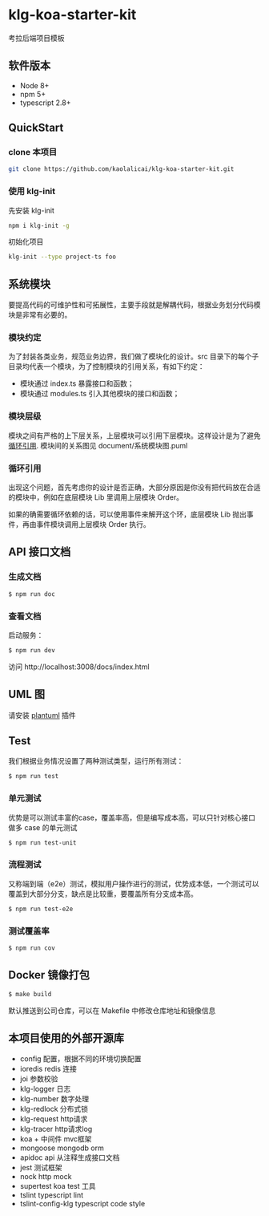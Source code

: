 # klg-koa-starter-kit
考拉后端项目模板

## 软件版本
- Node 8+
- npm 5+
- typescript 2.8+

## QuickStart

### clone 本项目

```bash
git clone https://github.com/kaolalicai/klg-koa-starter-kit.git
```

### 使用 klg-init

先安装 klg-init
```bash
npm i klg-init -g
```

初始化项目

```bash
klg-init --type project-ts foo
```

## 系统模块
要提高代码的可维护性和可拓展性，主要手段就是解耦代码，根据业务划分代码模块是非常有必要的。

### 模块约定
为了封装各类业务，规范业务边界，我们做了模块化的设计。src 目录下的每个子目录均代表一个模块，为了控制模块的引用关系，有如下约定：
- 模块通过 index.ts 暴露接口和函数；
- 模块通过 modules.ts 引入其他模块的接口和函数；


### 模块层级
模块之间有严格的上下层关系，上层模块可以引用下层模块。这样设计是为了避免[循环引用](http://www.ruanyifeng.com/blog/2015/11/circular-dependency.html).
模块间的关系图见 document/系统模块图.puml

### 循环引用
出现这个问题，首先考虑你的设计是否正确，大部分原因是你没有把代码放在合适的模块中，例如在底层模块 Lib 里调用上层模块 Order。

如果的确需要循环依赖的话，可以使用事件来解开这个环，底层模块 Lib 抛出事件，再由事件模块调用上层模块 Order 执行。

## API 接口文档

### 生成文档

```bash
$ npm run doc
```

### 查看文档
启动服务：

```bash
$ npm run dev
```

访问 http://localhost:3008/docs/index.html

## UML 图
请安装 [plantuml](http://plantuml.com/) 插件

## Test
我们根据业务情况设置了两种测试类型，运行所有测试：

```bash
$ npm run test
```

### 单元测试
优势是可以测试丰富的case，覆盖率高，但是编写成本高，可以只针对核心接口做多 case 的单元测试

```bash
$ npm run test-unit
```

### 流程测试
又称端到端（e2e）测试，模拟用户操作进行的测试，优势成本低，一个测试可以覆盖到大部分分支，缺点是比较重，要覆盖所有分支成本高。

```bash
$ npm run test-e2e
```

### 测试覆盖率

```bash
$ npm run cov
```

## Docker 镜像打包
```bash
$ make build
```
默认推送到公司仓库，可以在 Makefile 中修改仓库地址和镜像信息

## 本项目使用的外部开源库

- config 配置，根据不同的环境切换配置
- ioredis redis 连接
- joi 参数校验
- klg-logger 日志
- klg-number 数字处理
- klg-redlock 分布式锁
- klg-request http请求
- klg-tracer http请求log
- koa + 中间件 mvc框架
- mongoose mongodb orm
- apidoc api 从注释生成接口文档
- jest 测试框架
- nock http mock
- supertest koa test 工具
- tslint typescript lint
- tslint-config-klg typescript code style
